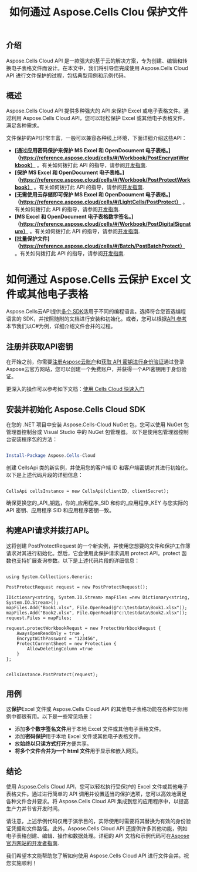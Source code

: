 ﻿---
title: 如何通过 Aspose.Cells Clou 保护文件
type: docs
url: /zh/how-to-protect-file
description: 如何通过 Aspose.Cells 云保护文件
weight: 10
kwords: Excel、Office 云、REST API、电子表格、PDF、CSV、Json、Markdwon、如何通过 Aspose.Cells 云保护文件
---
## 介绍

Aspose.Cells Cloud API 是一款强大的基于云的解决方案，专为创建、编辑和转换电子表格文件而设计。在本文中，我们将引导您完成使用 Aspose.Cells Cloud API 进行文件保护的过程，包括典型用例和示例代码。

## 概述

Aspose.Cells Cloud API 提供多种强大的 API 来保护 Excel 或电子表格文件。通过利用 Aspose.Cells Cloud API，您可以轻松保护 Excel 或其他电子表格文件，满足各种需求。


文件保护的API非常丰富，一般可以兼容各种线上环境，下面详细介绍这些API：

- **[通过应用密码保护来保护 MS Excel 和 OpenDocument 电子表格。]（https://reference.aspose.cloud/cells/#/Workbook/PostEncryptWorkbook）** 。有关如何拨打此 API 的指导，请参阅[开发指南](https://docs.aspose.cloud/cells/workbook/encrypt/).
- **[保护 MS Excel 和 OpenDocument 电子表格。]（https://reference.aspose.cloud/cells/#/Workbook/PostProtectWorkbook）** 。有关如何拨打此 API 的指导，请参阅[开发指南](https://docs.aspose.cloud/cells/workbook/protect/).
- **[无需使用云存储即可保护 MS Excel 和 OpenDocument 电子表格。]（https://reference.aspose.cloud/cells/#/LightCells/PostProtect）** 。有关如何拨打此 API 的指导，请参阅[开发指南](https://docs.aspose.cloud/cells/protect/without-using-storage/).
- **[MS Excel 和 OpenDocument 电子表格数字签名。]（https://reference.aspose.cloud/cells/#/Workbook/PostDigitalSignature）** 。有关如何拨打此 API 的指导，请参阅[开发指南](https://docs.aspose.cloud/cells/workbook/digital-signature/).
- **[批量保护文件]（https://reference.aspose.cloud/cells/#/Batch/PostBatchProtect）** 。有关如何拨打此 API 的指导，请参阅[开发指南](https://docs.aspose.cloud/cells/batch/protect/).


# 如何通过 Aspose.Cells 云保护 Excel 文件或其他电子表格

Aspose.Cells云API提供[多个 SDK](https://github.com/aspose-cells-cloud)适用于不同的编程语言。选择符合您首选编程语言的 SDK，并按照随附的文档进行安装和初始化。或者，您可以根据[API 参考](https://reference.aspose.cloud/cells/)本节我们以C#为例，详细介绍文件合并的过程。


## 注册并获取API密钥

在开始之前，你需要[注册Aspose云账户](https://id.containerize.com/signup)和[获取 API 密钥进行身份验证](https://dashboard.aspose.cloud/applications)通过登录Aspose云官方网站，您可以创建一个免费账户，并获得一个API密钥用于身份验证。

更深入的操作可以参考如下文档：[使用 Cells Cloud 快速入门](https://docs.aspose.cloud/cells/quickstart/)


## 安装并初始化 Aspose.Cells Cloud SDK

在您的 .NET 项目中安装 Aspose.Cells-Cloud NuGet 包，您可以使用 NuGet 包管理器控制台或 Visual Studio 中的 NuGet 包管理器。
以下是使用包管理器控制台安装程序包的方法：

```Powershell

Install-Package Aspose.Cells-Cloud

```
创建 CellsApi 类的新实例，并使用您的客户端 ID 和客户端密钥对其进行初始化。以下是上述代码片段的详细信息：

```CSharp

CellsApi cellsInstance = new CellsApi(clientID, clientSecret);

```

确保更换您的_API_钥匙，你的_应用程序_SID 和你的_应用程序_KEY 与您实际的 API 密钥、应用程序 SID 和应用程序密钥一致。

## 构建API请求并拨打API。

这将创建 PostProtectRequest 的一个新实例，并使用您想要的文件和保护工作簿请求对其进行初始化。然后，它会使用此保护请求调用 protect API。protect 函数也支持扩展查询参数。以下是上述代码片段的详细信息：


```CSharp

using System.Collections.Generic;

PostProtectRequest request = new PostProtectRequest();

IDictionary<string, System.IO.Stream> mapFiles =new Dictionary<string, System.IO.Stream>(); 
mapFiles.Add("Book1.xlsx", File.OpenRead(@"c:\testdata\Book1.xlsx"));
mapFiles.Add("Book2.xlsx", File.OpenRead(@"c:\testdata\Book2.xlsx"));
request.Files = mapFiles;

request.protectWorkbookRequst = new ProtectWorkbookRequst {
    AwaysOpenReadOnly = true ,
    EncryptWithPassword = "123456",
    ProtectCurrentSheet = new Protection { 
        AllowDeletingColumn =true
    }
};


cellsInstance.PostProtect(request);

```


## 用例

这**保护**Excel 文件或 Aspose.Cells Cloud API 的其他电子表格功能在各种实际用例中都很有用。以下是一些常见场景：

- 添加**多个数字签名文件**用于本地 Excel 文件或其他电子表格文件。
- 添加**密码保护**用于本地 Excel 文件或其他电子表格文件。
- 放**始终以只读方式打开**方便共享。
- **将多个文件合并为一个 html 文件**用于显示和嵌入网页。

## 结论

使用 Aspose.Cells Cloud API，您可以轻松执行受保护的 Excel 文件或其他电子表格文件。通过进行简单的 API 调用并设置适当的保护选项，您可以高效地满足各种文件合并要求。将 Aspose.Cells Cloud API 集成到您的应用程序中，以提高生产力并节省开发时间。

请注意，上述示例代码仅用于演示目的，实际使用时需要将其替换为有效的身份验证凭据和文件路径。此外，Aspose.Cells Cloud API 还提供许多其他功能，例如电子表格创建、编辑、操作和数据处理。详细的 API 文档和示例代码可在[Aspose 官方网站的开发者指南](/developer-guide/).

我们希望本文能帮助您了解如何使用 Aspose.Cells Cloud API 进行文件合并。祝您实施顺利！

